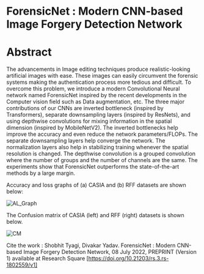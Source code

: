 # ForensicNet : Modern CNN-based Image Forgery Detection Network
# Abstract

The advancements in Image editing techniques produce realistic-looking artificial images with ease. These images can easily circumvent the forensic systems making the authentication process more tedious and difficult. To overcome this problem, we introduce a modern Convolutional Neural network named ForensicNet inspired by the recent developments in the Computer vision field such as Data augmentation, etc. The three major contributions of our CNNs are inverted bottleneck (inspired by Transformers), separate downsampling layers (inspired by ResNets), and using depthwise convolutions for mixing information in the spatial dimension (inspired by MobileNetV2). 
The inverted bottlenecks help improve the accuracy and even reduce the network parameters/FLOPs. The separate downsampling layers help converge the network. The normalization layers also help in stabilizing training whenever the spatial resolution is changed. The depthwise convolution is a grouped convolution where the number of groups and the number of channels are the same. The experiments show that ForensicNet outperforms the state-of-the-art methods by a large margin.


Accuracy and loss graphs of (a) CASIA and (b) RFF datasets are shown below: 

![AL_Graph](https://user-images.githubusercontent.com/37774749/167248461-5638b678-b48f-4cf2-a627-7f3c5866d618.jpg)



The Confusion matrix of CASIA (left) and RFF (right) datasets is shown below.

![CM](https://user-images.githubusercontent.com/37774749/167248464-d14d7b92-3304-4e9b-be7d-a9149532f32e.jpg)


Cite the work :
Shobhit Tyagi, Divakar Yadav. ForensicNet : Modern CNN-based Image Forgery Detection Network, 08 July 2022, PREPRINT (Version 1) available at Research Square [https://doi.org/10.21203/rs.3.rs-1802559/v1]
